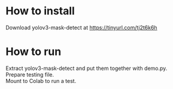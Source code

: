# How to install

Download yolov3-mask-detect at https://tinyurl.com/tj2t6k6h

# How to run
Extract yolov3-mask-detect and put them together with demo.py.\
Prepare testing file.\
Mount to Colab to run a test.
